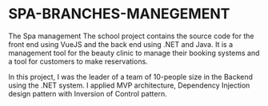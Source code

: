 # SPA-BRANCHES-MANEGEMENT
The Spa management
The school project contains the source code for the front end using VueJS and the back end using .NET and Java. It is a management tool for the beauty clinic to manage their booking systems and a tool for customers to make reservations.

In this project, I was the leader of a team of 10-people size in the Backend using the .NET system. I applied MVP architecture, Dependency Injection design pattern with Inversion of Control pattern.

